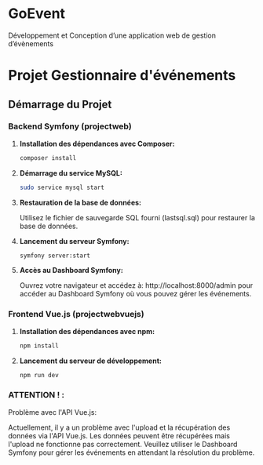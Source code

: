 # GoEvent
Développement et Conception d’une application web de gestion d’évènements
# Projet Gestionnaire d'événements

## Démarrage du Projet

### Backend Symfony (projectweb)

1. **Installation des dépendances avec Composer:**
   ```bash
   composer install

2. **Démarrage du service MySQL:**
   ```bash
   sudo service mysql start
3. **Restauration de la base de données:**

   Utilisez le fichier de sauvegarde SQL fourni (lastsql.sql) pour restaurer la base de données.

4. **Lancement du serveur Symfony:**
   ```bash
   symfony server:start

5. **Accès au Dashboard Symfony:**

   Ouvrez votre navigateur et accédez à:
   http://localhost:8000/admin pour accéder au Dashboard Symfony où vous pouvez gérer les événements.

### Frontend Vue.js (projectwebvuejs)

1. **Installation des dépendances avec npm:**
   ```bash
   npm install

2. **Lancement du serveur de développement:**
   ```bash
   npm run dev

### ATTENTION ! : 

Problème avec l'API Vue.js:

Actuellement, il y a un problème avec l'upload et la récupération des données via l'API Vue.js.
Les données peuvent être récupérées mais l'upload ne fonctionne pas correctement.
Veuillez utiliser le Dashboard Symfony pour gérer les événements en attendant la résolution du problème.
